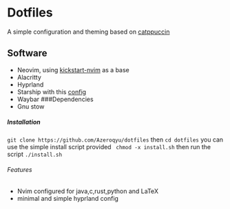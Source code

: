 # Dotfiles
A simple configuration and theming based on [catppuccin](https://github.com/catppuccin/catppuccin) 
## Software 
* Neovim, using  [kickstart-nvim](https://github.com/nvim-lua/kickstart.nvim) as a base
* Alacritty
* Hyprland
* Starship with this [config](https://gist.github.com/8KCoffeeWizard/668f33164c981c5cc39978d6a8e91308)
* Waybar
###Dependencies
* Gnu stow
##### Installation
```git clone https://github.com/Azeroqyu/dotfiles```
then 
```cd dotfiles```
you can use the simple install script provided
``` chmod -x install.sh```
then run the script
```./install.sh```




###### Features 
* Nvim configured for java,c,rust,python and LaTeX
* minimal and simple hyprland config 

